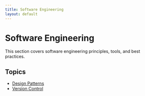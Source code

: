 ```yaml
---
title: Software Engineering
layout: default
---
```


# Software Engineering

This section covers software engineering principles, tools, and best practices.

## Topics
- [Design Patterns](design-patterns.md)
- [Version Control](version-control.md)